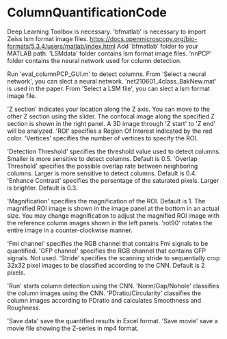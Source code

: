 # ColumnQuantificationCode
Deep Learning Toolbox is necessary. 
'bfmatlab' is necessary to import Zeiss lsm format image files.
https://docs.openmicroscopy.org/bio-formats/5.3.4/users/matlab/index.html
Add 'bfmatlab' folder to your MATLAB path. 
'LSMdata' folder contains lsm format image files. 'nnPCP' folder contains the neural network used for column detection.

Run 'eval_columnPCP_GUI.m' to detect columns. 
From 'Select a neural network', you can slect a neural network. 'net210601_4class_BakNew.mat' is used in the paper.
From 'Select a LSM file', you can slect a lsm format image file. 

'Z section' indicates your location along the Z axis. You can move to the other Z section using the slider. The confocal image along the specified Z section is shown in the right panel. A 3D image through 'Z start' to 'Z end' will be analyzed. 
'ROI' specifies a Region Of Interest indicated by the red color. 'Vertices' specifies the number of vertices to specify the ROI. 

'Detection Threshold' specifies the threshold value used to detect columns. Smaller is more sensitive to detect columns. Default is 0.5. 
'Overlap Threshold' specifies the possible overlap rate between neighboring columns. Larger is more sensitive to detect columns. Default is 0.4.
'Enhance Contrast' specifies the persentage of the saturated pixels. Larger is brighter. Default is 0.3. 

'Magnification' specifies the magnification of the ROI. Default is 1. The magnified ROI image is shown in the image panel at the bottom in an actual size. You may change magnification to adjust the magnified ROI image with the reference column images shown in the left panels. 
'rot90' rotates the entire image in a counter-clockwise manner.

'Fmi channel' specifies the RGB channel that contains Fmi signals to be quantified.
'GFP channel' specifies the RGB channel that contains GFP signals. Not used. 
'Stride' specifies the scanning stride to sequentially crop 32x32 pixel images to be classified according to the CNN. Default is 2 pixels. 

'Run' starts column detection using the CNN. 
'Norm/Gap/Nohole' classifies the column images using the CNN. 
'PDratio/Circularity' classifies the column images according to PDratio and calculates Smoothness and Roughness. 

'Save data' save the quantified results in Excel format.
'Save movie' save a movie file showing the Z-series in mp4 format.
